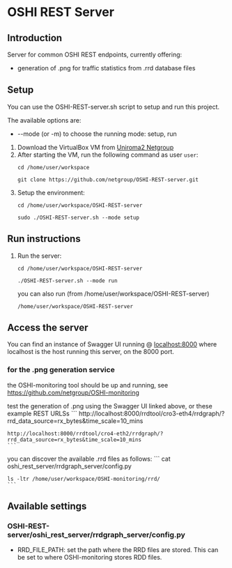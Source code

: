 # OSHI REST Server

## Introduction

Server for common OSHI REST endpoints, currently offering:
- generation of .png for traffic statistics from .rrd database files

## Setup
You can use the OSHI-REST-server.sh script to setup and run this project.

The available options are:
- --mode (or -m) to choose the running mode: setup, run

1. Download the VirtualBox VM from [Uniroma2 Netgroup](http://netgroup.uniroma2.it/twiki/bin/view/Oshi/WebHome#AnchorSoftDown)
2. After starting the VM, run the following command as user `user`:
    ```
    cd /home/user/workspace
    
    git clone https://github.com/netgroup/OSHI-REST-server.git
    ```
3. Setup the environment:
    ```
    cd /home/user/workspace/OSHI-REST-server
    
    sudo ./OSHI-REST-server.sh --mode setup
    ```
    
## Run instructions

1. Run the server:
    ```
    cd /home/user/workspace/OSHI-REST-server
    
    ./OSHI-REST-server.sh --mode run
    ```
    you can also run (from /home/user/workspace/OSHI-REST-server)
    ```
    /home/user/workspace/OSHI-REST-server
    ```

## Access the server
You can find an instance of Swagger UI running @ [localhost:8000](http://localhost:8000/docs/) where localhost is the host running this server, on the 8000 port.

### for the .png generation service

the OSHI-monitoring tool should be up and running, see https://github.com/netgroup/OSHI-monitoring

test the generation of .png using the Swagger UI linked above, or these example REST URLSs 
    ```
    http://localhost:8000/rrdtool/cro3-eth4/rrdgraph/?rrd_data_source=rx_bytes&time_scale=10_mins
    
    http://localhost:8000/rrdtool/cro4-eth2/rrdgraph/?rrd_data_source=rx_bytes&time_scale=10_mins
    ```

you can discover the available .rrd files as follows:
    ```
    cat oshi_rest_server/rrdgraph_server/config.py
    
    ls -ltr /home/user/workspace/OSHI-monitoring/rrd/
    ```

## Available settings
### OSHI-REST-server/oshi_rest_server/rrdgraph_server/config.py
- RRD_FILE_PATH: set the path where the RRD files are stored. This can be set to where OSHI-monitoring stores RDD files.
